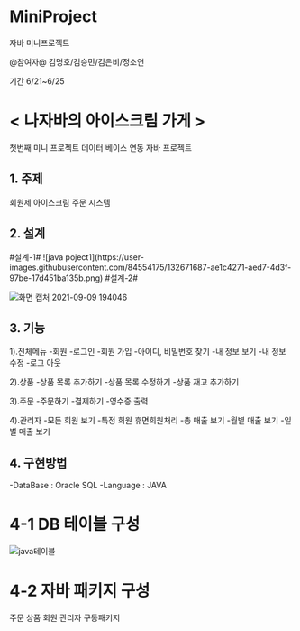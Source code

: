 # MiniProject
자바 미니프로젝트

@참여자@
김명호/김승민/김은비/정소연

기간 6/21~6/25

# < 나자바의 아이스크림 가게 >
첫번째 미니 프로젝트
데이터 베이스 연동 자바 프로젝트

  
<h2>1. 주제</h2>
회원제 아이스크림 주문 시스템  

<h2>2. 설계</h2>
#설계-1#
![java poject1](https://user-images.githubusercontent.com/84554175/132671687-ae1c4271-aed7-4d3f-97be-17d451ba135b.png)
#설계-2#

![화면 캡처 2021-09-09 194046](https://user-images.githubusercontent.com/84554175/132671817-ff025f56-8026-40d0-9062-408658421105.png)

<h2>3. 기능</h2>

1).전체메뉴
-회원
-로그인
-회원 가입
-아이디, 비밀번호 찾기
-내 정보 보기
-내 정보 수정
-로그 아웃

2).상품
-상품 목록 추가하기
-상품 목록 수정하기
-상품 재고 추가하기

3).주문
-주문하기
-결제하기
-영수증 출력

4).관리자
-모든 회원 보기
-특정 회원 휴면회원처리
-총 매출 보기
-월별 매출 보기
-일별 매출 보기

<h2>4. 구현방법</h2>
 -DataBase : Oracle SQL
 -Language : JAVA
 
# 4-1 DB 테이블 구성
![java테이블](https://user-images.githubusercontent.com/84554175/132672288-f6167d16-716e-4cc6-a559-1583dc5477c2.png)
# 4-2 자바 패키지 구성
주문
상품
회원
관리자
구동패키지


